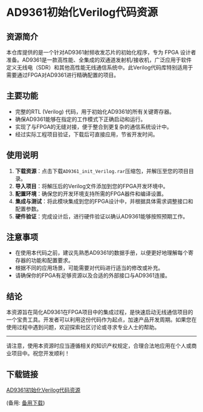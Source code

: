 # AD9361初始化Verilog代码资源

## 资源简介

本仓库提供的是一个针对AD9361射频收发芯片的初始化程序，专为 FPGA 设计者准备。AD9361是一款高性能、全集成的双通道发射机/接收机，广泛应用于软件定义无线电（SDR）和其他高性能无线通信系统中。此Verilog代码库特别适用于需要通过FPGA对AD9361进行精确配置的项目。

## 主要功能

- 完整的RTL (Verilog) 代码，用于初始化AD9361的所有关键寄存器。
- 确保AD9361能够在指定的工作模式下正确启动和运行。
- 实现了与FPGA的无缝对接，便于整合到更复杂的通信系统设计中。
- 经过实际工程项目验证，下载后可直接应用，节省开发时间。

## 使用说明

1. **下载资源**：点击下载`AD9361_init_Verilog.rar`压缩包，并解压至您的项目目录。
2. **导入项目**：将解压后的Verilog文件添加到您的FPGA开发环境中。
3. **配置环境**：确保您的开发环境支持所需的FPGA器件和编译设置。
4. **集成与测试**：将此模块集成到您的FPGA设计中，并根据具体需求调整接口和配置参数。
5. **硬件验证**：完成设计后，进行硬件验证以确认AD9361能够按照预期工作。

## 注意事项

- 在使用本代码之前，建议先熟悉AD9361的数据手册，以便更好地理解每个寄存器的功能和配置要求。
- 根据不同的应用场景，可能需要对代码进行适当的修改或补充。
- 请确保你的FPGA有足够资源以及合适的外部接口与AD9361连接。

## 结论

本资源旨在简化AD9361在FPGA项目中的集成过程，是快速启动无线通信项目的一个宝贵工具。开发者可以利用这份代码作为起点，加速产品开发周期。如果您在使用过程中遇到问题，欢迎探索社区讨论或寻求专业人士的帮助。

---

请注意，使用本资源时应当遵循相关的知识产权规定，合理合法地应用在个人或商业项目中。祝您开发顺利！

## 下载链接
[AD9361初始化Verilog代码资源](https://pan.quark.cn/s/d0bb3aca9d4c) 

(备用: [备用下载](https://pan.baidu.com/s/1JJ9MUkjZuqJXBSHFn_9Q0w?pwd=1234))
